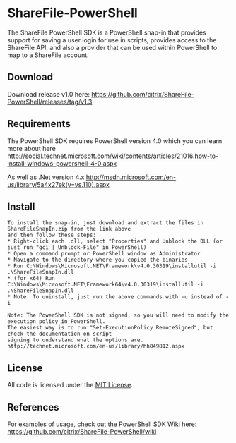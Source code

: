ShareFile-PowerShell
====================
The ShareFile PowerShell SDK is a PowerShell snap-in that provides support for saving a user login for use in scripts, provides access to the ShareFile API, and also a provider that can be used within PowerShell to map to a ShareFile account.

Download
----
Download release v1.0 here: https://github.com/citrix/ShareFile-PowerShell/releases/tag/v1.3

Requirements
----
The PowerShell SDK requires PowerShell version 4.0 which you can learn more about here
http://social.technet.microsoft.com/wiki/contents/articles/21016.how-to-install-windows-powershell-4-0.aspx

As well as .Net version 4.x
http://msdn.microsoft.com/en-us/library/5a4x27ek(v=vs.110).aspx

Install
----
    To install the snap-in, just download and extract the files in ShareFileSnapIn.zip from the link above 
    and then follow these steps:
    * Right-click each .dll, select "Properties" and Unblock the DLL (or just run "gci | Unblock-File" in PowerShell)
    * Open a command prompt or PowerShell window as Administrator
    * Navigate to the directory where you copied the binaries
    * Run C:\Windows\Microsoft.NET\Framework\v4.0.30319\installutil -i .\ShareFileSnapIn.dll
    * (for x64) Run C:\Windows\Microsoft.NET\Framework64\v4.0.30319\installutil -i .\ShareFileSnapIn.dll
    * Note: To uninstall, just run the above commands with -u instead of -i

    Note: The PowerShell SDK is not signed, so you will need to modify the execution policy in PowerShell. 
    The easiest way is to run "Set-ExecutionPolicy RemoteSigned", but check the documentation on script 
    signing to understand what the options are. http://technet.microsoft.com/en-us/library/hh849812.aspx


License
----
All code is licensed under the [MIT
License](https://github.com/citrix/ShareFile-PowerShell/blob/master/ShareFileSnapIn/LICENSE.txt).


References
----
For examples of usage, check out the PowerShell SDK Wiki here:
https://github.com/citrix/ShareFile-PowerShell/wiki
